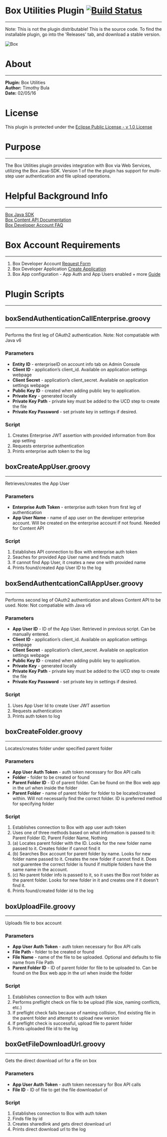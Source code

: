 # Box Utilities Plugin [![Build Status](https://travis-ci.org/IBM-UrbanCode/Box-UCD.svg?branch=master)](https://travis-ci.org/IBM-UrbanCode/Box-UCD)
***
Note: This is not the plugin distributable! This is the source code. To find the installable plugin, go into the 'Releases' tab, and download a stable version.

![Box](http://static.appvn.com/i/uploads/thumbnails/122014/751821432ff9dda060e758d352540a0b-5-icon.png)

# About
***
**Plugin:** Box Utilities  
**Author:** Timothy Bula  
**Date:** 02/05/16

# License
This plugin is protected under the [Eclipse Public License - v 1.0 License](https://www.eclipse.org/legal/epl-v10.html)

# Purpose
***
The Box Utilities plugin provides integration with Box via Web Services, utilizing the Box Java-SDK. Version 1 of the the plugin has support for multi-step user authentication and file upload operations.


# Helpful Background Info
***
[Box Java SDK](https://github.com/box/box-java-sdk)   
[Box Content API Documentation](https://box-content.readme.io/reference "General overview")    
[Box Developer Account FAQ](https://box-content.readme.io/docs/developer-account-faq)



# Box Account Requirements
***

1. Box Developer Account [Request Form](https://app.box.com/signup/o/default_developer_offer)
2. Box Developer Application [Create Application](https://www.box.com/developers/services)
3. Box App configuration - App Auth and App Users enabled + more [Guide](https://box-content.readme.io/docs/box-platform "Start of the box platform information")  


# Plugin Scripts
***
## boxSendAuthenticationCallEnterprise.groovy
***
Performs the first leg of OAuth2 authentication. Note: Not compatiable with Java v6

### Parameters  

* **Entity ID** - enterpriseID on account info tab on Admin Console  
* **Client ID** - application’s client_id. Available on application settings webpage
* **Client Secret** - application’s client_secret. Available on application settings webpage
* **Public Key ID** - created when adding public key to application.
* **Private Key** - generated locally
* **Private Key Path** - private key must be added to the UCD step to create the file
* **Private Key Password** - set private key in settings if desired.

### Script  

1. Creates Enterprise JWT assertion with provided information from Box app setting  
2. Requests  enterprise authentication  
3. Prints enterprise auth token to the log


## boxCreateAppUser.groovy
***
Retrieves/creates the App User

### Parameters

* **Enterprise Auth Token** - enterprise auth token from first leg of authentication
* **App User Name** - name of app user on the developer enterprise account. Will be created on the enterprise account if not found. Needed for Content API

### Script

1. Establishes API connection to Box with enterprise auth token
2. Seaches for provided App User name and finds match
3. If cannot find App User, it creates a new one with provided name
4. Prints found/created App User ID to the log


## boxSendAuthentcationCallAppUser.groovy
***
Performs second leg of OAuth2 authentication and allows Content API to be used. Note: Not compatiable with Java v6

### Parameters

* **App User ID** - ID of the App User. Retrieved in previous script. Can be manually entered.   
* **Client ID** - application’s client_id. Available on application settings webpage
* **Client Secret** - application’s client_secret. Available on application settings webpage
* **Public Key ID** - created when adding public key to application.
* **Private Key** - generated locally
* **Private Key Path** - private key must be added to the UCD step to create the file
* **Private Key Password** - set private key in settings if desired.

### Script

1. Uses App User Id to create User JWT assertion  
2. Requests authentication  
3. Prints auth token to log


## boxCreateFolder.groovy
***
Locates/creates folder under specified parent folder

### Parameters

* **App User Auth Token** - auth token necessary for Box API calls
* **Folder** - folder to be created or found
* **Parent Folder ID** - ID of parent folder. Can be found on the Box web app in the url when inside the folder
* **Parent Folder** - name of parent folder for folder to be located/created within. Will not necessarily find the correct folder. ID is preferred method for specifying folder

### Script

1. Establishes connection to Box with app user auth token  
2. Uses one of three methods based on what information is passed to it: Parent Folder ID, Parent Folder Name, Nothing
3. (a) Locates parent folder with the ID. Looks for the new folder name passed to it. Creates folder if cannot find it
4. (b) Searches Box account for parent folder by name. Looks for new folder name passed to it. Creates the new folder if cannot find it. Does not guarentee the correct folder is found if multiple folders have the same name in the account.
5. (c) No parent folder info is passed to it, so it uses the Box root folder as the parent folder. Looks for new folder in it and creates one if it doesn't find it.
6. Prints found/created folder id to the log

## boxUploadFile.groovy
***
Uploads file to box account

### Parameters

* **App User Auth Token** - auth token necessary for Box API calls
* **File Path** - folder to be created or found
* **File Name** - name of the file to be uploaded. Optional and defaults to file name from File Path
* **Parent Folder ID** - ID of parent folder for file to be uploaded to. Can be found on the Box web app in the url when inside the folder

### Script

1. Establishes connection to Box with auth token  
2. Performs preflight check on file to be upload (file size, naming conflicts, etc.)
3. If preflight check fails because of naming collision, find existing file in the parent folder and attempt to upload new version
4. If preflight check is successful, upload file to parent folder
5. Prints uploaded file id to the log

## boxGetFileDownloadUrl.groovy
***
Gets the direct download url for a file on box

### Parameters

* **App User Auth Token** - auth token necessary for Box API calls   
* **File ID** - ID of file to get the file downloadurl of

### Script

1. Establishes connection to Box with auth token  
2. Finds file by id
3. Creates sharedlink and gets direct download url
4. Prints direct download url to the log
